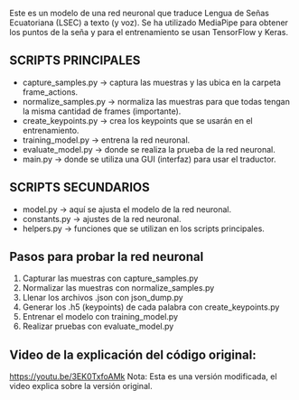 Este es un modelo de una red neuronal que traduce Lengua de Señas Ecuatoriana (LSEC) a texto (y voz). Se ha utilizado MediaPipe para obtener los puntos de la seña y para el entrenamiento se usan TensorFlow y Keras.

## SCRIPTS PRINCIPALES
- capture_samples.py → captura las muestras y las ubica en la carpeta frame_actions.
- normalize_samples.py → normaliza las muestras para que todas tengan la misma cantidad de frames (importante).
- create_keypoints.py → crea los keypoints que se usarán en el entrenamiento.
- training_model.py → entrena la red neuronal.
- evaluate_model.py → donde se realiza la prueba de la red neuronal.
- main.py → donde se utiliza una GUI (interfaz) para usar el traductor.

## SCRIPTS SECUNDARIOS
- model.py → aquí se ajusta el modelo de la red neuronal.
- constants.py → ajustes de la red neuronal.
- helpers.py → funciones que se utilizan en los scripts principales.

## Pasos para probar la red neuronal
1. Capturar las muestras con capture_samples.py
2. Normalizar las muestras con normalize_samples.py
3. Llenar los archivos .json con json_dump.py
4. Generar los .h5 (keypoints) de cada palabra con create_keypoints.py
5. Entrenar el modelo con training_model.py
6. Realizar pruebas con evaluate_model.py

## Video de la explicación del código original:
https://youtu.be/3EK0TxfoAMk
Nota: Esta es una versión modificada, el video explica sobre la versión original.
